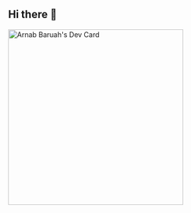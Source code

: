 ## Hi there 👋

<!--
**arnabBaruah009/arnabBaruah009** is a ✨ _special_ ✨ repository because its `README.md` (this file) appears on your GitHub profile.

Here are some ideas to get you started:

- 🔭 I’m currently working on ...
- 🌱 I’m currently learning ...
- 👯 I’m looking to collaborate on ...
- 🤔 I’m looking for help with ...
- 💬 Ask me about ...
- 📫 How to reach me: ...
- 😄 Pronouns: ...
- ⚡ Fun fact: ...
-->

<a href="https://app.daily.dev/arnabbaruah"><img src="https://api.daily.dev/devcards/v2/RjZzW11EPVJLvwYd5f5fu.png?type=default&r=p8u" width="356" alt="Arnab Baruah's Dev Card"/></a>
